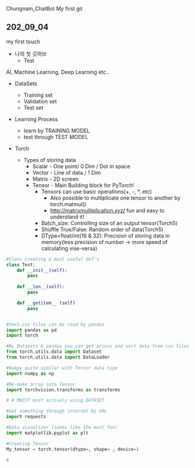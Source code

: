  Chungnam_ChatBot
My first git
## 202_09_04
my first touch
*  나의 첫 깃허브
    * Test

AI, Machine Learning, Deep Learning etc..
* DataSets
    * Training set
    * Validation set
    * Test set
* Learning Process
    * learn by TRAINING MODEL
    * test through TEST MODEL

* Torch
    * Types of storing data
        * Scalar - One point/ 0 Dim / Dot in space
        * Vector - Line of data / 1 Dim
        * Matrix - 2D screen 
        * Tensor - Main Building block for PyTorch!
            * Tensors can use basic operations(+, -, *..etc)
                * Also possible to multiplicate one tensor to another by torch.matmul()
                * http://matrixmultiplication.xyz/ fun and easy to understand it!
            * Batch_size: Controlling size of an output tensor(Torch5)
            * Shuffle True/False: Random order of data(Torch5)
            * DType=float/int(16 & 32): Precision of storing data in memory(less precision of number -> more speed of calculating vise-versa) 

```python
#Class creating & most useful def's
class Test:
    def __init__(self):
        pass
    
    def __len__(self):
        pass

    def __getitem__ (self)
        pass


#text.csv files can be read by pandas
import pandas as pd
import torch

#By Datasets & pandas you can get access and sort data from csv files
from torch.utils.data import Dataset
from torch.utils.data import DataLoader

#Numpy quite similar with Tensor data type
import numpy as np

#Re-make array into Tensor
import torchvision.transforms as transforms

# # MNIST most actively using DATASET

#Get something through internet by URL
import requests

#Data visualizer (seems like the most fun)
import matplotlib.pyplot as plt

#Creating Tensor
My_tensor = torch.tensor(dtype=, shape= , device=)

#